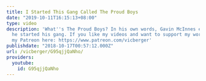 ```yaml
---
title: I Started This Gang Called The Proud Boys
date: "2019-10-11T16:15:13+08:00"
type: video
description: 'What''s The Proud Boys? In his own words, Gavin McInnes explains why
  he started his gang. If you like my videos and want to support my work, check out
  my Patreon here: https://www.patreon.com/vicberger'
publishdate: "2018-10-17T00:57:12.000Z"
url: /vicberger/G95qjjQaNho/
providers:
  youtube:
    id: G95qjjQaNho
---
```

